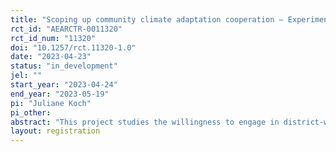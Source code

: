 ```yaml
---
title: "Scoping up community climate adaptation cooperation – Experimental evidence from small-scale communities in Papua New Guinea"
rct_id: "AEARCTR-0011320"
rct_id_num: "11320"
doi: "10.1257/rct.11320-1.0"
date: "2023-04-23"
status: "in_development"
jel: ""
start_year: "2023-04-24"
end_year: "2023-05-19"
pi: "Juliane Koch"
pi_other:
abstract: "This project studies the willingness to engage in district-wide climate adaptation measures through climate community funds. The setting of the research are small scale coastal communities in Bougainville, Papua New Guinea, that suffer from sea-level rise and more frequent natural disasters such as tsunamis, beach erosion, and coastal floodings while at the same time enjoying a high mangrove abundancy. Through a lab-in-the-field experiment, this project studies the willingness to contribute to district-wide community funds devoted to adaptation measures depending on whether the other player is from one’s own community or from another constituency, i.e. another language and cultural group. I further investigate whether the potential out-group discrimination might be alleviated through observation. I hypothesize that while cooperation with the out-group yields lower contribution levels, the effect of being observed by the community’s chief while taking the decision has the opposite effect."
layout: registration
---
```


